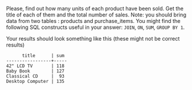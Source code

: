 Please, find out how many units of each product have been sold. 
Get the title of each of them and the total number of sales. 
Note: you should bring data from two tables : products and purchase_items.
You might find the following SQL constructs useful in your answer: `JOIN`, `ON`, `SUM`, `GROUP BY 1`.

Your results should look something like this (these might not be correct results)
```
      title      | sum 
-----------------+-----
42" LCD TV       | 118
Baby Book        | 127
Classical CD     |  93
Desktop Computer | 135
```